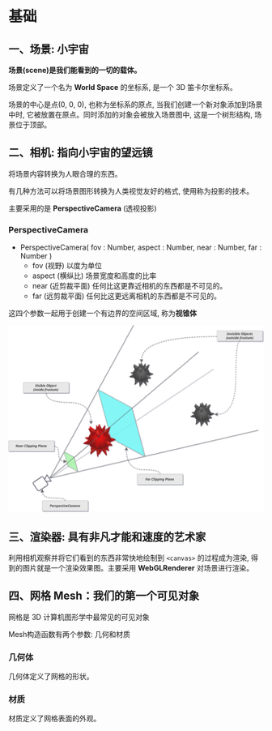# 基础
## 一、场景: 小宇宙
**场景(scene)是我们能看到的一切的载体。**

场景定义了一个名为 **World Space** 的坐标系, 是一个 3D 笛卡尔坐标系。

场景的中心是点(0, 0, 0), 也称为坐标系的原点, 当我们创建一个新对象添加到场景中时, 它被放置在原点。同时添加的对象会被放入场景图中, 这是一个树形结构, 场景位于顶部。

## 二、相机: 指向小宇宙的望远镜
将场景内容转换为人眼合理的东西。

有几种方法可以将场景图形转换为人类视觉友好的格式, 使用称为投影的技术。

主要采用的是 **PerspectiveCamera** (透视投影)
### PerspectiveCamera
- PerspectiveCamera( fov : Number, aspect : Number, near : Number, far : Number )
  - fov (视野) 以度为单位
  - aspect (横纵比) 场景宽度和高度的比率
  - near (近剪裁平面) 任何比这更靠近相机的东西都是不可见的。
  - far (远剪裁平面) 任何比这更远离相机的东西都是不可见的。

这四个参数一起用于创建一个有边界的空间区域, 称为**视锥体** 

![](./assets/basic-01.svg)

## 三、渲染器: 具有非凡才能和速度的艺术家
利用相机观察并将它们看到的东西非常快地绘制到 `<canvas>` 的过程成为渲染, 得到的图片就是一个渲染效果图。主要采用 **WebGLRenderer** 对场景进行渲染。

## 四、网格 Mesh：我们的第一个可见对象
网格是 3D 计算机图形学中最常见的可见对象

Mesh构造函数有两个参数: 几何和材质
### 几何体
几何体定义了网格的形状。
### 材质
材质定义了网格表面的外观。